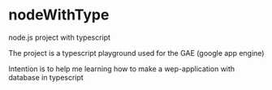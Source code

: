 # nodeWithType
node.js project with typescript


The project is a typescript playground used for the GAE (google app engine)

Intention is to help me learning how to make a wep-application with database in typescript

